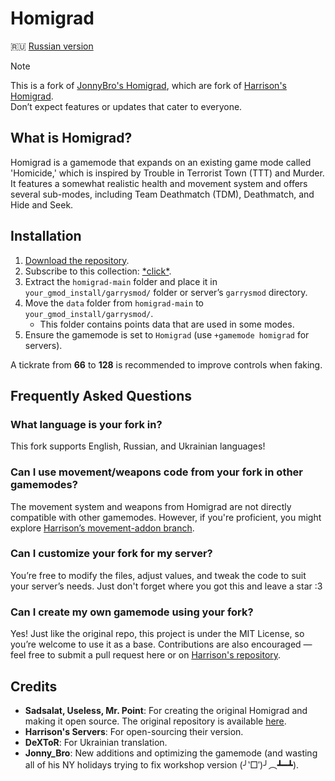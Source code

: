 # Homigrad
🇷🇺 [Russian version](https://github.com/Niikbb/Homigrad/blob/main/readme_ru.md)

> [!NOTE]
> This is a fork of [JonnyBro's Homigrad](https://github.com/JonnyBro/homigrad), which are fork of [Harrison's Homigrad](https://github.com/harrisoniam/homigrad).\
> Don’t expect features or updates that cater to everyone.

## What is Homigrad?

Homigrad is a gamemode that expands on an existing game mode called 'Homicide,' which is inspired by Trouble in Terrorist Town (TTT) and Murder.\
It features a somewhat realistic health and movement system and offers several sub-modes, including Team Deathmatch (TDM), Deathmatch, and Hide and Seek.

## Installation

1. [Download the repository](https://github.com/Niikbb/Homigrad/archive/refs/heads/main.zip).
2. Subscribe to this collection: [\*click\*](https://s.team/sf/3251006969).
3. Extract the `homigrad-main` folder and place it in `your_gmod_install/garrysmod/` folder or server’s `garrysmod` directory.
4. Move the `data` folder from `homigrad-main` to `your_gmod_install/garrysmod/`.
   - This folder contains points data that are used in some modes.
5. Ensure the gamemode is set to `Homigrad` (use `+gamemode homigrad` for servers).

A tickrate from **66** to **128** is recommended to improve controls when faking.

## Frequently Asked Questions

### What language is your fork in?

This fork supports English, Russian, and Ukrainian languages!

### Can I use movement/weapons code from your fork in other gamemodes?

The movement system and weapons from Homigrad are not directly compatible with other gamemodes. However, if you're proficient, you might explore [Harrison’s movement-addon branch](https://github.com/harrisoniam/homigrad/tree/movement-addon).

### Can I customize your fork for my server?

You’re free to modify the files, adjust values, and tweak the code to suit your server’s needs. Just don't forget where you got this and leave a star :3

### Can I create my own gamemode using your fork?

Yes! Just like the original repo, this project is under the MIT License, so you’re welcome to use it as a base. Contributions are also encouraged — feel free to submit a pull request here or on [Harrison's repository](https://github.com/harrisoniam/homigrad).

## Credits

- **Sadsalat, Useless, Mr. Point**: For creating the original Homigrad and making it open source. The original repository is available [here](https://github.com/sadsalat/Orignal-Homigrad).
- **Harrison's Servers**: For open-sourcing their version.
- **DeXToR**: For Ukrainian translation.
- **Jonny_Bro**: New additions and optimizing the gamemode (and wasting all of his NY holidays trying to fix workshop version (╯‵□′)╯︵┻━┻).
